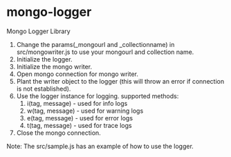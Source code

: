 # mongo-logger
Mongo Logger Library

1. Change the params(_mongourl and _collectionname) in src/mongowriter.js to use your mongourl and collection name.
2. Initialize the logger.
2. Initialize the mongo writer.
3. Open mongo connection for mongo writer.
4. Plant the writer object to the logger (this will throw an error if connection is not established).
5. Use the logger instance for logging.
   supported methods:
   1. i(tag, message) - used for info logs
   2. w(tag, message) - used for warning logs
   3. e(tag, message) - used for error logs
   4. t(tag, message) - used for trace logs
6. Close the mongo connection.

Note: The src/sample.js has an example of how to use the logger.
